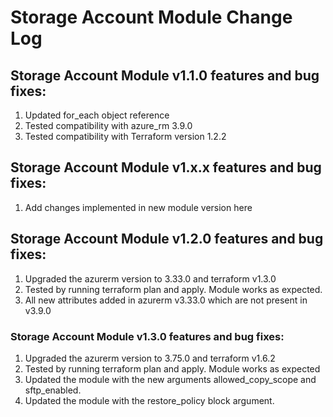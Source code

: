 # Storage Account Module Change Log

## Storage Account Module v1.1.0 features and bug fixes:

1. Updated for_each object reference
2. Tested compatibility with azure_rm 3.9.0
3. Tested compatibility with Terraform version 1.2.2

## Storage Account Module v1.x.x features and bug fixes:

1. Add changes implemented in new module version here

## Storage Account Module v1.2.0 features and bug fixes:
1. Upgraded the azurerm version to 3.33.0 and terraform v1.3.0
2. Tested by running terraform plan and apply. Module works as expected.
3. All new attributes added in azurerm v3.33.0 which are not present in v3.9.0

### Storage Account Module v1.3.0 features and bug fixes:
1. Upgraded the azurerm version to 3.75.0 and terraform v1.6.2
2. Tested by running terraform plan and apply. Module works as expected
3. Updated the module with the new arguments allowed_copy_scope and sftp_enabled.
4. Updated the module with the restore_policy block argument.
